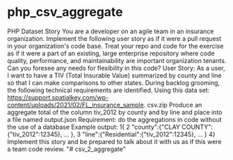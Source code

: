 # php_csv_aggregate

PHP Dataset Story
You are a developer on an agile team in an insurance organization. Implement the
following user story as if it were a pull request in your organization's code base. Treat
your repo and code for the exercise as if it were a part of an existing, large enterprise
repository where code quality, performance, and maintainability are important
organization tenants. Can you foresee any needs for flexibility in this code?
User Story:
As a user, I want to have a TIV (Total Insurable Value) summarized by county and
line so that I can make comparisons to other states.
During backlog grooming, the following technical requirements are identified.
Using this data set:
https://support.spatialkey.com/wp-content/uploads/2021/02/FL_insurance_sample.
csv.zip
Produce an aggregate total of the column tiv_2012 by county and by line and place
into a file named output.json
Requirement: do the aggregations in code without the use of a database
Example output:
1{
2 "county":{"CLAY COUNTY":{"tiv_2012":12345}, ... },
3 "line":{"Residential":{"tiv_2012":12345}, ... }
4}
Implement this story and be prepared to talk about it with us as if
this were a team code review.
"# csv_2_aggregate" 

